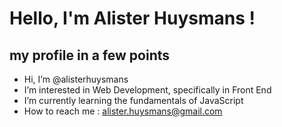 # Hello, I'm Alister Huysmans !

## my profile in a few points

- Hi, I’m @alisterhuysmans
- I’m interested in Web Development, specifically in Front End
- I’m currently learning the fundamentals of JavaScript
- How to reach me : alister.huysmans@gmail.com

<!---
alisterhuysmans/alisterhuysmans is a ✨ special ✨ repository because its `README.md` (this file) appears on your GitHub profile.
You can click the Preview link to take a look at your changes.
--->
